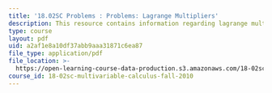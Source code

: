 ```yaml
---
title: '18.02SC Problems : Problems: Lagrange Multipliers'
description: This resource contains information regarding lagrange multipliers.
type: course
layout: pdf
uid: a2af1e8a10df37abb9aaa31871c6ea87
file_type: application/pdf
file_location: >-
  https://open-learning-course-data-production.s3.amazonaws.com/18-02sc-multivariable-calculus-fall-2010/a2af1e8a10df37abb9aaa31871c6ea87_MIT18_02SC_pb_46_quest.pdf
course_id: 18-02sc-multivariable-calculus-fall-2010
---
```

